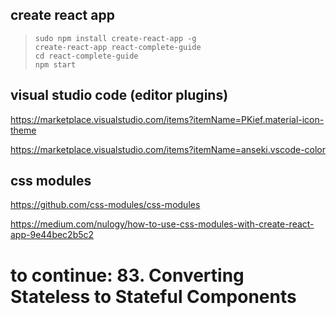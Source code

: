 ## create react app
> `sudo npm install create-react-app -g`  
> `create-react-app react-complete-guide`   
> `cd react-complete-guide`  
> `npm start`  

## visual studio code (editor plugins)
https://marketplace.visualstudio.com/items?itemName=PKief.material-icon-theme  

https://marketplace.visualstudio.com/items?itemName=anseki.vscode-color  

## css modules
https://github.com/css-modules/css-modules

https://medium.com/nulogy/how-to-use-css-modules-with-create-react-app-9e44bec2b5c2

# to continue: 83. Converting Stateless to Stateful Components
